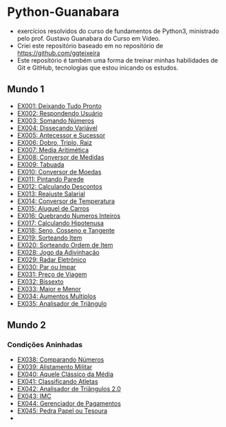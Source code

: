 # Python-Guanabara
- exercícios resolvidos do curso de fundamentos de Python3, ministrado pelo prof. Gustavo Guanabara do Curso em Vídeo.
- Criei este repositório baseado em no repositório de https://github.com/ggteixeira
- Este repositório é também uma forma de treinar minhas habilidades de Git e GitHub, tecnologias que estou inicando os estudos.
## Mundo 1
- [EX001: Deixando Tudo Pronto](/Mundo_1/ex001_deixando_tudo_pronto.py)
- [EX002: Respondendo Usuário](/Mundo_1/ex002_respondendo_usuario.py)
- [EX003: Somando Números](/Mundo_1/ex003_somando_numeros.py)
- [EX004: Dissecando Variável](/Mundo_1/ex004_dissecando_variável.py)
- [EX005: Antecessor e Sucessor](/Mundo_1/ex005_antecessor_sucessor.py)
- [EX006: Dobro, Triplo, Raiz](/Mundo_1/ex006_dobro_triplo_raiz.py)
- [EX007: Media Aritimética](/Mundo_1/ex007_media.py)
- [EX008: Conversor de Medidas](/Mundo_1/ex008_conversor_medidas.py)
- [EX009: Tabuada](/Mundo_1/ex009_tabuada.py)
- [EX010: Conversor de Moedas](/Mundo_1/ex010_conversor_de_moedas.py)
- [EX011: Pintando Parede](/Mundo_1/ex011_pintando_parede.py)
- [EX012: Calculando Descontos](/Mundo_1/ex012_calculando_descontos.py)
- [EX013: Reajuste Salarial](/Mundo_1/ex013_reajuste_salarial.py)
- [EX014: Conversor de Temperatura](/Mundo_1/ex014_conversor_de_temperaturas.py)
- [EX015: Aluguel de Carros](/Mundo_1/ex015_aluguel_carros.py)
- [EX016: Quebrando Numeros Inteiros](/Mundo_1/ex016_quebrando_numero_inteiro.py)
- [EX017: Calculando Hipotenusa](/Mundo_1/ex017_hipotenusa.py)
- [EX018: Seno, Cosseno e Tangente](/Mundo_1/ex018_sencostan.py)
- [EX019: Sorteando Item](/Mundo_1/ex019_sorteando_Item.py)
- [EX020: Sorteando Ordem de Item](/Mundo_1/ex020_sorteando_ordem.py)
- [EX028: Jogo da Adivinhação](/Mundo_1/ex028_adivinhacao.py)
- [EX029: Radar Eletrônico](/Mundo_1/ex029_radar_eletronico.py)
- [EX030: Par ou Impar](/Mundo_1/ex030_impar_par.py)
- [EX031: Preço de Viagem](/Mundo_1/ex031_custo_viagem.py)
- [EX032: Bissexto](/Mundo_1/ex032_bissexto.py)
- [EX033: Maior e Menor](/Mundo_1/ex033_maior_menor.py)
- [EX034: Aumentos Multiplos](/Mundo_1/ex034_aumentos_multiplos.py)
- [EX035: Analisador de Triângulo](/Mundo_1/ex035_analisando_triangulo1.0.py)
## Mundo 2
### Condições Aninhadas
- [EX038: Comparando Números](/Mundo_2/ex038_comparando_numeros.py)
- [EX039: Alistamento Militar](/Mundo_2/ex039_alistamento_militar.py)
- [EX040: Aquele Clássico da Média](/Mundo_2/ex040_media.py)
- [EX041: Classificando Atletas](/Mundo_2/ex041_classificando_atletas.py)
- [EX042: Analisador de Triângulos 2.0](/Mundo_2/ex042_analisador_tringaulosv2.0.py)
- [EX043: IMC](/Mundo_2/ex043_IMC.py)
- [EX044: Gerenciador de Pagamentos](/Mundo_2/ex044_gerenciador_pagamentos.py)
- [EX045: Pedra Papel ou Tesoura](/Mundo_2/ex045_pedra_papel_tesoura.py)
-